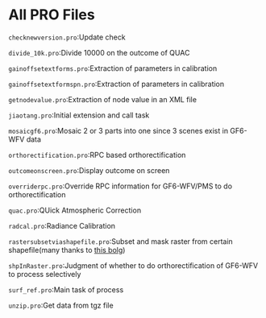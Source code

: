 # All PRO Files
```checknewversion.pro```:Update check

```divide_10k.pro```:Divide 10000 on the outcome of QUAC

```gainoffsetextforms.pro```:Extraction of parameters in calibration

```gainoffsetextformspn.pro```:Extraction of parameters in calibration

```getnodevalue.pro```:Extraction of node value in an XML file

```jiaotang.pro```:Initial extension and call task

```mosaicgf6.pro```:Mosaic 2 or 3 parts into one since 3 scenes exist in GF6-WFV data

```orthorectification.pro```:RPC based orthorectification

```outcomeonscreen.pro```:Display outcome on screen

```overriderpc.pro```:Override RPC information for GF6-WFV/PMS to do orthorectification

```quac.pro```:QUick Atmospheric Correction

```radcal.pro```:Radiance Calibration

```rastersubsetviashapefile.pro```:Subset and mask raster from certain shapefile(many thanks to [this bolg](http://blog.sina.cn/dpool/blog/enviidl))

```shpInRaster.pro```:Judgment of whether to do orthorectification of GF6-WFV to process selectively

```surf_ref.pro```:Main task of process

```unzip.pro```:Get data from tgz file
